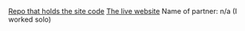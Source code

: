 [Repo that holds the site code](https://github.com/ischeff/web-demo-2021)
[The live website](https://ischeff.github.io/web-demo-2021/)
Name of partner: n/a (I worked solo)
